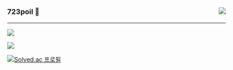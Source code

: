 

<div align="center">

  <img align="right" src="https://github-readme-stats.vercel.app/api/top-langs/?username=723poil&layout=compact"></img>

  <div align="left">
  
  ### 723poil 🎃
    
  ---
    
  <a href="https://velog.io/@723poil"><img src="https://img.shields.io/badge/723poil.log-20C997?style=flat-square&logo=velog&logoColor=white"/></a> 
  
  <a href="https://spice-lettuce-629.notion.site/2e647ddcfbb14d87bedf6161abd2beba"><img src="https://img.shields.io/badge/portfolio-000000?style=flat-square&logo=notion&logoColor=white"/></a> 

  [![Solved.ac 프로필](http://mazassumnida.wtf/api/mini/generate_badge?boj=leetkdguq73)](https://solved.ac/leetkdguq73)
  
  </div>

</div>
